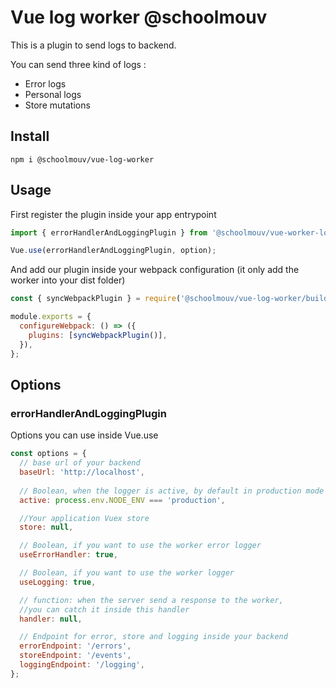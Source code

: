 # Vue log worker @schoolmouv  
  
This is a plugin to send logs to backend.  
  
You can send three kind of logs :  
- Error logs  
- Personal logs  
- Store mutations

## Install 

```
npm i @schoolmouv/vue-log-worker
```

## Usage

First register the plugin inside your app entrypoint 

```javascript 
import { errorHandlerAndLoggingPlugin } from '@schoolmouv/vue-worker-logging';

Vue.use(errorHandlerAndLoggingPlugin, option);
```

And add our plugin inside your webpack configuration 
(it only add the worker into your dist folder)

```javascript
const { syncWebpackPlugin } = require('@schoolmouv/vue-log-worker/build/plugin');

module.exports = {  
  configureWebpack: () => ({  
    plugins: [syncWebpackPlugin()],  
  }),  
};
```

## Options

### errorHandlerAndLoggingPlugin

Options you can use inside Vue.use

```javascript
const options = {  
  // base url of your backend
  baseUrl: 'http://localhost', 
   
  // Boolean, when the logger is active, by default in production mode
  active: process.env.NODE_ENV === 'production',

  //Your application Vuex store
  store: null,  

  // Boolean, if you want to use the worker error logger
  useErrorHandler: true,  

  // Boolean, if you want to use the worker logger
  useLogging: true,

  // function: when the server send a response to the worker, 
  //you can catch it inside this handler   
  handler: null,  

  // Endpoint for error, store and logging inside your backend
  errorEndpoint: '/errors',  
  storeEndpoint: '/events',  
  loggingEndpoint: '/logging',  
};
```
